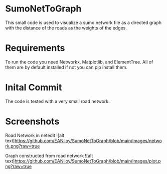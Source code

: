 # SumoNetToGraph
This small code is used to visualize a sumo network file as a directed graph with the distance of the roads as the weights of the edges.


# Requirements
To run the code you need Networkx, Matplotlib, and ElementTree. All of them are by default installed if not you can pip install them.

# Inital Commit
The code is tested with a very small road network.

# Screenshots
Road Network in netedit
![alt text]https://github.com/EANiloy/SumoNetToGraph/blob/main/images/network.png?raw=true

Graph constructed from road network
![alt text]https://github.com/EANiloy/SumoNetToGraph/blob/main/images/plot.png?raw=true
